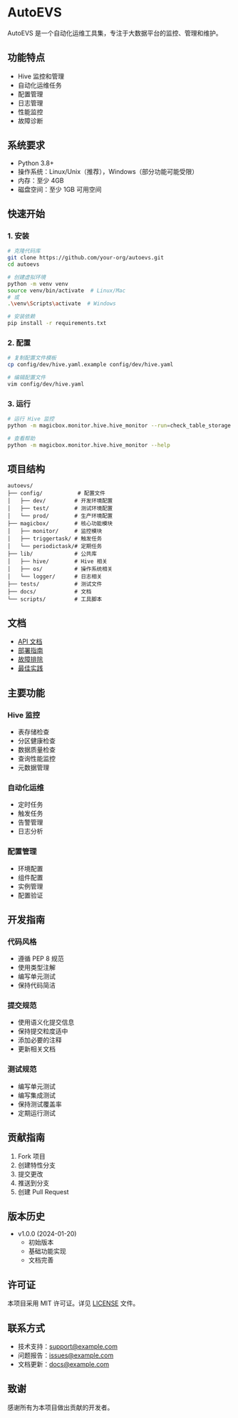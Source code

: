 # AutoEVS

AutoEVS 是一个自动化运维工具集，专注于大数据平台的监控、管理和维护。

## 功能特点

- Hive 监控和管理
- 自动化运维任务
- 配置管理
- 日志管理
- 性能监控
- 故障诊断

## 系统要求

- Python 3.8+
- 操作系统：Linux/Unix（推荐），Windows（部分功能可能受限）
- 内存：至少 4GB
- 磁盘空间：至少 1GB 可用空间

## 快速开始

### 1. 安装

```bash
# 克隆代码库
git clone https://github.com/your-org/autoevs.git
cd autoevs

# 创建虚拟环境
python -m venv venv
source venv/bin/activate  # Linux/Mac
# 或
.\venv\Scripts\activate  # Windows

# 安装依赖
pip install -r requirements.txt
```

### 2. 配置

```bash
# 复制配置文件模板
cp config/dev/hive.yaml.example config/dev/hive.yaml

# 编辑配置文件
vim config/dev/hive.yaml
```

### 3. 运行

```bash
# 运行 Hive 监控
python -m magicbox.monitor.hive.hive_monitor --run=check_table_storage --env=dev

# 查看帮助
python -m magicbox.monitor.hive.hive_monitor --help
```

## 项目结构

```
autoevs/
├── config/           # 配置文件
│   ├── dev/         # 开发环境配置
│   ├── test/        # 测试环境配置
│   └── prod/        # 生产环境配置
├── magicbox/        # 核心功能模块
│   ├── monitor/     # 监控模块
│   ├── triggertask/ # 触发任务
│   └── periodictask/# 定期任务
├── lib/             # 公共库
│   ├── hive/        # Hive 相关
│   ├── os/          # 操作系统相关
│   └── logger/      # 日志相关
├── tests/           # 测试文件
├── docs/            # 文档
└── scripts/         # 工具脚本
```

## 文档

- [API 文档](docs/api/README.md)
- [部署指南](docs/deployment/README.md)
- [故障排除](docs/troubleshooting/README.md)
- [最佳实践](docs/best_practices/README.md)

## 主要功能

### Hive 监控

- 表存储检查
- 分区健康检查
- 数据质量检查
- 查询性能监控
- 元数据管理

### 自动化运维

- 定时任务
- 触发任务
- 告警管理
- 日志分析

### 配置管理

- 环境配置
- 组件配置
- 实例管理
- 配置验证

## 开发指南

### 代码风格

- 遵循 PEP 8 规范
- 使用类型注解
- 编写单元测试
- 保持代码简洁

### 提交规范

- 使用语义化提交信息
- 保持提交粒度适中
- 添加必要的注释
- 更新相关文档

### 测试规范

- 编写单元测试
- 编写集成测试
- 保持测试覆盖率
- 定期运行测试

## 贡献指南

1. Fork 项目
2. 创建特性分支
3. 提交更改
4. 推送到分支
5. 创建 Pull Request

## 版本历史

- v1.0.0 (2024-01-20)
  - 初始版本
  - 基础功能实现
  - 文档完善

## 许可证

本项目采用 MIT 许可证。详见 [LICENSE](LICENSE) 文件。

## 联系方式

- 技术支持：support@example.com
- 问题报告：issues@example.com
- 文档更新：docs@example.com

## 致谢

感谢所有为本项目做出贡献的开发者。 